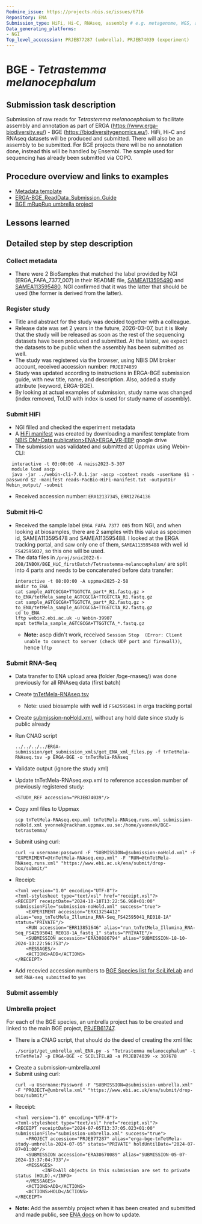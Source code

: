 ```yaml
---
Redmine_issue: https://projects.nbis.se/issues/6716
Repository: ENA
Submission_type: HiFi, Hi-C, RNAseq, assembly # e.g. metagenome, WGS, assembly, - IF RELEVANT
Data_generating_platforms:
- NGI
Top_level_acccession: PRJEB77287 (umbrella), PRJEB74039 (experiment)
---
```


# BGE - *Tetrastemma melanocephalum*

## Submission task description
Submission of raw reads for *Tetrastemma melanocephalum* to facilitate assembly and annotation as part of ERGA (https://www.erga-biodiversity.eu/) - BGE (https://biodiversitygenomics.eu/). HiFi, Hi-C and RNAseq datasets will be produced and submitted. There will also be an assembly to be submitted. For BGE projects there will be no annotation done, instead this will be handled by Ensembl. The sample used for sequencing has already been submitted via COPO.

## Procedure overview and links to examples

* [Metadata template](./data/BGE-Tetrastemma-melanocephalum-metadata.xlsx)
* [ERGA-BGE_ReadData_Submission_Guide](https://github.com/ERGA-consortium/ERGA-submission/blob/main/BGE/ERGA-BGE_ReadData_Submission_Guide.md)
* [BGE mRupRup umbrella project](https://www.ncbi.nlm.nih.gov/bioproject/1084634)

## Lessons learned

## Detailed step by step description

### Collect metadata
* There were 2 BioSamples that matched the label provided by NGI (ERGA_FAFA_7377_007) in their README file, [SAMEA113595490](https://www.ebi.ac.uk/biosamples/samples/SAMEA113595490) and [SAMEA113595480](https://www.ebi.ac.uk/biosamples/samples/SAMEA113595480). NGI confirmed that it was the latter that should be used (the former is derived from the latter). 

### Register study
* Title and abstract for the study was decided together with a colleague.
* Release date was set 2 years in the future, 2026-03-07, but it is likely that the study will be released as soon as the rest of the sequencing datasets have been produced and submitted. At the latest, we expect the datasets to be public when the assembly has been submitted as well.
* The study was registered via the browser, using NBIS DM broker account, received accession number: `PRJEB74039`
* Study was updated according to instructions in ERGA-BGE submission guide, with new title, name, and description. Also, added a study attribute (keyword, ERGA-BGE).
* By looking at actual examples of submission, study name was changed (index removed, ToLID with index is used for study name of assembly).

### Submit HiFi
* NGI filled and checked the experiment metadata
* A [HiFi manifest](./data/reads-PacBio-HiFi-manifest.txt) was created by downloading a manifest template from [NBIS DM>Data publication>ENA>ERGA_VR-EBP](https://drive.google.com/drive/folders/1VOXZot7ji1Ea5KZFvmb2Pbm9YGtHwy99) google drive
* The submission was validated and submitted at Uppmax using Webin-CLI:
```
  interactive -t 03:00:00 -A naiss2023-5-307
  module load ascp
  java -jar ../webin-cli-7.0.1.jar -ascp -context reads -userName $1 -password $2 -manifest reads-PacBio-HiFi-manifest.txt -outputDir Webin_output/ -submit
```
* Received accession number: `ERX12137345`, `ERR12764136`

### Submit Hi-C
* Received the sample label `ERGA FAFA 7377 005` from NGI, and when looking at biosamples, there are 2 samples with this value as specimen id, SAMEA113595478 and SAMEA113595488. I looked at the ERGA tracking portal, and saw only one of them, `SAMEA113595488` with well id `FS42595037`, so this one will be used.
* The data files in `/proj/snic2022-6-208/INBOX/BGE_HiC_firstBatch/Tetrastemma-melanocephalum/` are split into 4 parts and needs to be concatenated before data transfer:
    ```
    interactive -t 08:00:00 -A uppmax2025-2-58
    mkdir to_ENA
    cat sample_AGTCGCGA+TTGGTCTA_part*_R1.fastq.gz > to_ENA/tetMela_sample_AGTCGCGA+TTGGTCTA_R1.fastq.gz
    cat sample_AGTCGCGA+TTGGTCTA_part*_R2.fastq.gz > to_ENA/tetMela_sample_AGTCGCGA+TTGGTCTA_R2.fastq.gz
    cd to_ENA
    lftp webin2.ebi.ac.uk -u Webin-39907
    mput tetMela_sample_AGTCGCGA+TTGGTCTA_*.fastq.gz
    ```
    * **Note:** ascp didn't work, received `Session Stop  (Error: Client unable to connect to server (check UDP port and firewall))`, hence `lftp`


### Submit RNA-Seq
* Data transfer to ENA upload area (folder /bge-rnaseq/) was done previously for all RNAseq data (first batch)
* Create [tnTetMela-RNAseq.tsv](./data/tnTetMela-RNAseq.tsv)
    * Note: used biosample with well id `FS42595041` in erga tracking portal
* Create [submission-noHold.xml](./data/submission-noHold.xml), without any hold date since study is public already
* Run CNAG script
    ```
    ../../../../ERGA-submission/get_submission_xmls/get_ENA_xml_files.py -f tnTetMela-RNAseq.tsv -p ERGA-BGE -o tnTetMela-RNAseq
    ```
* Validate output (ignore the study xml)
* Update tnTetMela-RNAseq.exp.xml to reference accession number of previously registered study:
    ```
    <STUDY_REF accession="PRJEB74039"/>
    ```
* Copy xml files to Uppmax
    ```
    scp tnTetMela-RNAseq.exp.xml tnTetMela-RNAseq.runs.xml submission-noHold.xml yvonnek@rackham.uppmax.uu.se:/home/yvonnek/BGE-tetrastemma/
    ```
* Submit using curl:
    ```
    curl -u username:password -F "SUBMISSION=@submission-noHold.xml" -F "EXPERIMENT=@tnTetMela-RNAseq.exp.xml" -F "RUN=@tnTetMela-RNAseq.runs.xml" "https://www.ebi.ac.uk/ena/submit/drop-box/submit/"   
    ```
* Receipt:
    ```
    <?xml version="1.0" encoding="UTF-8"?>
    <?xml-stylesheet type="text/xsl" href="receipt.xsl"?>
    <RECEIPT receiptDate="2024-10-18T13:22:56.968+01:00" submissionFile="submission-noHold.xml" success="true">
        <EXPERIMENT accession="ERX13254412" alias="exp_tnTetMela_Illumina_RNA-Seq_FS42595041_RE018-1A" status="PRIVATE"/>
        <RUN accession="ERR13851646" alias="run_tnTetMela_Illumina_RNA-Seq_FS42595041_RE018-1A_fastq_1" status="PRIVATE"/>
        <SUBMISSION accession="ERA30886794" alias="SUBMISSION-18-10-2024-13:22:56:753"/>
        <MESSAGES/>
        <ACTIONS>ADD</ACTIONS>
    </RECEIPT>
    ```

* Add recevied accession numbers to [BGE Species list for SciLifeLab](https://docs.google.com/spreadsheets/d/1mSuL_qGffscer7G1FaiEOdyR68igscJB0CjDNSCNsvg/) and set `RNA-seq submitted` to `yes`

### Submit assembly

### Umbrella project
For each of the BGE species, an umbrella project has to be created and linked to the main BGE project, [PRJEB61747](https://www.ebi.ac.uk/ena/browser/view/PRJEB61747).

* There is a CNAG script, that should do the deed of creating the xml file:
    ```
    ./script/get_umbrella_xml_ENA.py -s "Tetrastemma melanocephalum" -t tnTetMela7 -p ERGA-BGE -c SCILIFELAB -a PRJEB74039 -x 307678
    ```
* Create a submission-umbrella.xml
* Submit using curl:
    ```
    curl -u Username:Password -F "SUBMISSION=@submission-umbrella.xml" -F "PROJECT=@umbrella.xml" "https://www.ebi.ac.uk/ena/submit/drop-box/submit/"
    ```
* Receipt:
    ```
    <?xml version="1.0" encoding="UTF-8"?>
    <?xml-stylesheet type="text/xsl" href="receipt.xsl"?>
    <RECEIPT receiptDate="2024-07-05T13:37:05.023+01:00" submissionFile="submission-umbrella.xml" success="true">
        <PROJECT accession="PRJEB77287" alias="erga-bge-tnTetMela-study-umbrella-2024-07-05" status="PRIVATE" holdUntilDate="2024-07-07+01:00"/>
        <SUBMISSION accession="ERA30670089" alias="SUBMISSION-05-07-2024-13:37:04:733"/>
        <MESSAGES>
              <INFO>All objects in this submission are set to private status (HOLD).</INFO>
        </MESSAGES>
        <ACTIONS>ADD</ACTIONS>
        <ACTIONS>HOLD</ACTIONS>
    </RECEIPT>
    ```
* **Note:** Add the assembly project when it has been created and submitted and made public, see [ENA docs](https://ena-docs.readthedocs.io/en/latest/faq/umbrella.html#adding-children-to-an-umbrella) on how to update.
